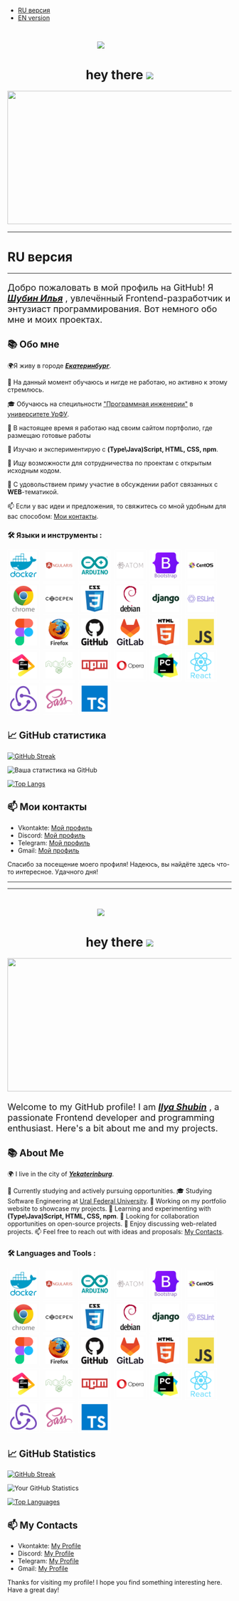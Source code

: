 - [RU версия](#ru)
- [EN version](#en)

<div id="ru" align="center">
  <img style="display: inline-block;"src="https://komarev.com/ghpvc/?username=redstrikerf&style=flat-square&color=blue" alt=""/>
  <p></p>
  <img style="display: inline-block;"src="https://media.giphy.com/media/M9gbBd9nbDrOTu1Mqx/giphy.gif" width="100"/>
  <h1 align=""center>
    hey there
    <img src="https://media.giphy.com/media/hvRJCLFzcasrR4ia7z/giphy.gif" width="30px"/>
  </h1>
</div>



<div align="center">
  <img src="https://media.giphy.com/media/dWesBcTLavkZuG35MI/giphy.gif" width="600" height="300"/>
</div>

___

<h1 id="#ru">RU версия</h1>

___

<p style="font-size:20px">
  Добро пожаловать в мой профиль на GitHub! Я 
  <a style="font-weight: 700; font-style: italic" href="https://github.com/RedStrikeRF">Шубин Илья</a>
  , увлечённый Frontend-разработчик и энтузиаст программирования. Вот немного обо мне и моих проектах.
</p>

## 📚 Обо мне
<p>🌍Я живу в городе <a style="font-weight: 700; font-style: italic;" href="https://yandex.ru/maps/geo/yekaterinburg/53166537/?ll=60.475065%2C56.788751&z=9">Екатеринбург</a>.</p>
<p>💼 На данный момент обучаюсь и нигде не работаю, но активно к этому стремлюсь.</p>
<p>🎓 Обучаюсь на специльности <a href="https://priem-rtf.urfu.ru/ru/baccalaureate/software-engineering/">"Программная инженерии"</a> в <a href="https://urfu.ru/ru/about/">университете УрФУ</a>.</p>
<p>🔭 В настоящее время я работаю над своим сайтом портфолио, где размещаю готовые работы</p>
<p>🌱 Изучаю и экспериментирую с <strong>(Type\Java)Script, HTML, CSS, npm</strong>.</p>
<p>👯 Ищу возможности для сотрудничества по проектам с открытым исходным кодом.</p>
<p>💬 С удовольствием приму участие в обсуждении работ связанных с <strong>WEB</strong>-тематикой.</p>
<p>📫 Если у вас идеи и предложения, то свяжитесь со мной удобным для вас способом: <a href="#contacts">Мои контакты</a>.</p>


### :hammer_and_wrench: Языки и инструменты :

<div>
  <img style="width: 60px; border: 1px solid white; padding: 5px" src="https://github.com/devicons/devicon/blob/master/icons/docker/docker-plain-wordmark.svg">&nbsp;
  <img style="width: 60px; border: 1px solid white; padding: 5px" src="https://github.com/devicons/devicon/blob/master/icons/angularjs/angularjs-plain-wordmark.svg">&nbsp;
  <img style="width: 60px; border: 1px solid white; padding: 5px" src="https://github.com/devicons/devicon/blob/master/icons/arduino/arduino-original-wordmark.svg">&nbsp;
  <img style="width: 60px; border: 1px solid white; padding: 5px" src="https://github.com/devicons/devicon/blob/master/icons/atom/atom-original-wordmark.svg">&nbsp;
  <img style="width: 60px; border: 1px solid white; padding: 5px" src="https://github.com/devicons/devicon/blob/master/icons/bootstrap/bootstrap-original-wordmark.svg">&nbsp;
  <img style="width: 60px; border: 1px solid white; padding: 5px" src="https://github.com/devicons/devicon/blob/master/icons/centos/centos-original-wordmark.svg">&nbsp;
  <img style="width: 60px; border: 1px solid white; padding: 5px" src="https://github.com/devicons/devicon/blob/master/icons/chrome/chrome-original-wordmark.svg">&nbsp;
  <img style="width: 60px; border: 1px solid white; padding: 5px" src="https://github.com/devicons/devicon/blob/master/icons/codepen/codepen-original-wordmark.svg">&nbsp;
  <img style="width: 60px; border: 1px solid white; padding: 5px" src="https://github.com/devicons/devicon/blob/master/icons/css3/css3-original-wordmark.svg">&nbsp;
  <img style="width: 60px; border: 1px solid white; padding: 5px" src="https://github.com/devicons/devicon/blob/master/icons/debian/debian-original-wordmark.svg">&nbsp;
  <img style="width: 60px; border: 1px solid white; padding: 5px" src="https://github.com/devicons/devicon/blob/master/icons/django/django-plain-wordmark.svg">&nbsp;
  <img style="width: 60px; border: 1px solid white; padding: 5px" src="https://github.com/devicons/devicon/blob/master/icons/eslint/eslint-line-wordmark.svg">&nbsp;
  <img style="width: 60px; border: 1px solid white; padding: 5px" src="https://github.com/devicons/devicon/blob/master/icons/figma/figma-original.svg">&nbsp;
  <img style="width: 60px; border: 1px solid white; padding: 5px" src="https://github.com/devicons/devicon/blob/master/icons/firefox/firefox-original-wordmark.svg">&nbsp;
  <img style="width: 60px; border: 1px solid white; padding: 5px" src="https://github.com/devicons/devicon/blob/master/icons/github/github-original-wordmark.svg">&nbsp;
  <img style="width: 60px; border: 1px solid white; padding: 5px" src="https://github.com/devicons/devicon/blob/master/icons/gitlab/gitlab-original-wordmark.svg">&nbsp;
  <img style="width: 60px; border: 1px solid white; padding: 5px" src="https://github.com/devicons/devicon/blob/master/icons/html5/html5-original-wordmark.svg">&nbsp;
  <img style="width: 60px; border: 1px solid white; padding: 5px" src="https://github.com/devicons/devicon/blob/master/icons/javascript/javascript-original.svg">&nbsp;
  <img style="width: 60px; border: 1px solid white; padding: 5px" src="https://github.com/devicons/devicon/blob/master/icons/jetbrains/jetbrains-original.svg">&nbsp;
  <img style="width: 60px; border: 1px solid white; padding: 5px" src="https://github.com/devicons/devicon/blob/master/icons/nodejs/nodejs-line-wordmark.svg">&nbsp;
  <img style="width: 60px; border: 1px solid white; padding: 5px" src="https://github.com/devicons/devicon/blob/master/icons/npm/npm-original-wordmark.svg">&nbsp;
  <img style="width: 60px; border: 1px solid white; padding: 5px" src="https://github.com/devicons/devicon/blob/master/icons/opera/opera-original-wordmark.svg">&nbsp;
  <img style="width: 60px; border: 1px solid white; padding: 5px" src="https://github.com/devicons/devicon/blob/master/icons/pycharm/pycharm-original.svg">&nbsp;
  <img style="width: 60px; border: 1px solid white; padding: 5px" src="https://github.com/devicons/devicon/blob/master/icons/react/react-original-wordmark.svg">&nbsp;
  <img style="width: 60px; border: 1px solid white; padding: 5px" src="https://github.com/devicons/devicon/blob/master/icons/redux/redux-original.svg">&nbsp;
  <img style="width: 60px; border: 1px solid white; padding: 5px" src="https://github.com/devicons/devicon/blob/master/icons/sass/sass-original.svg">&nbsp;
  <img style="width: 60px; border: 1px solid white; padding: 5px" src="https://github.com/devicons/devicon/blob/master/icons/typescript/typescript-original.svg">&nbsp;
</div>

## 📈 GitHub статистика

[![GitHub Streak](http://github-readme-streak-stats.herokuapp.com?user=redstrikerf&theme=dark&background=000000)](https://git.io/streak-stats)

![Ваша статистика на GitHub](https://github-readme-stats.vercel.app/api?username=redstrikerf&show_icons=true&theme=dark)

[![Top Langs](https://github-readme-stats.vercel.app/api/top-langs/?username=redstrikerf&layout=compact&theme=vision-friendly-dark)](https://github.com/anuraghazra/github-readme-stats)

<h2 id="contacts">📫 Мои контакты</h2>

- Vkontakte: [Мой профиль](https://vk.com/red_strike_official)
- Discord: [Мой профиль](https://discordapp.com/users/542320599557472256)
- Telegram: [Мой профиль](https://t.me/RedStrikeOfficial)
- Gmail: [Мой профиль](mailto:shubin152@gmail.com)



Спасибо за посещение моего профиля! Надеюсь, вы найдёте здесь что-то интересное. Удачного дня!

___

___

<div id="en" align="center">
  <img style="display: inline-block;" src="https://komarev.com/ghpvc/?username=redstrikerf&style=flat-square&color=blue" alt=""/>
  <p></p>
  <img style="display: inline-block;" src="https://media.giphy.com/media/M9gbBd9nbDrOTu1Mqx/giphy.gif" width="100"/>
  <h1 align="center">
    hey there
    <img src="https://media.giphy.com/media/hvRJCLFzcasrR4ia7z/giphy.gif" width="30px"/>
  </h1>
</div>

<div align="center">
  <img src="https://media.giphy.com/media/dWesBcTLavkZuG35MI/giphy.gif" width="600" height="300"/>
</div>

<p style="font-size:20px">
  Welcome to my GitHub profile! I am 
  <a style="font-weight: 700; font-style: italic" href="https://github.com/RedStrikeRF">Ilya Shubin</a>
  , a passionate Frontend developer and programming enthusiast. Here's a bit about me and my projects.
</p>

## 📚 About Me
<p>🌍 I live in the city of <a style="font-weight: 700; font-style: italic;" href="https://yandex.ru/maps/geo/yekaterinburg/53166537/?ll=60.475065%2C56.788751&z=9">Yekaterinburg</a>.</p>
💼 Currently studying and actively pursuing opportunities.
🎓 Studying Software Engineering at <a href="https://urfu.ru/ru/about/">Ural Federal University</a>.
🔭 Working on my portfolio website to showcase my projects.
🌱 Learning and experimenting with <strong>(Type\Java)Script, HTML, CSS, npm</strong>.
👯 Looking for collaboration opportunities on open-source projects.
💬 Enjoy discussing web-related projects.
📫 Feel free to reach out with ideas and proposals: <a href="#contacts">My Contacts</a>.


### :hammer_and_wrench: Languages and Tools :

<div>
  <img style="width: 60px; border: 1px solid white; padding: 5px" src="https://github.com/devicons/devicon/blob/master/icons/docker/docker-plain-wordmark.svg">&nbsp;
  <img style="width: 60px; border: 1px solid white; padding: 5px" src="https://github.com/devicons/devicon/blob/master/icons/angularjs/angularjs-plain-wordmark.svg">&nbsp;
  <img style="width: 60px; border: 1px solid white; padding: 5px" src="https://github.com/devicons/devicon/blob/master/icons/arduino/arduino-original-wordmark.svg">&nbsp;
  <img style="width: 60px; border: 1px solid white; padding: 5px" src="https://github.com/devicons/devicon/blob/master/icons/atom/atom-original-wordmark.svg">&nbsp;
  <img style="width: 60px; border: 1px solid white; padding: 5px" src="https://github.com/devicons/devicon/blob/master/icons/bootstrap/bootstrap-original-wordmark.svg">&nbsp;
  <img style="width: 60px; border: 1px solid white; padding: 5px" src="https://github.com/devicons/devicon/blob/master/icons/centos/centos-original-wordmark.svg">&nbsp;
  <img style="width: 60px; border: 1px solid white; padding: 5px" src="https://github.com/devicons/devicon/blob/master/icons/chrome/chrome-original-wordmark.svg">&nbsp;
  <img style="width: 60px; border: 1px solid white; padding: 5px" src="https://github.com/devicons/devicon/blob/master/icons/codepen/codepen-original-wordmark.svg">&nbsp;
  <img style="width: 60px; border: 1px solid white; padding: 5px" src="https://github.com/devicons/devicon/blob/master/icons/css3/css3-original-wordmark.svg">&nbsp;
  <img style="width: 60px; border: 1px solid white; padding: 5px" src="https://github.com/devicons/devicon/blob/master/icons/debian/debian-original-wordmark.svg">&nbsp;
  <img style="width: 60px; border: 1px solid white; padding: 5px" src="https://github.com/devicons/devicon/blob/master/icons/django/django-plain-wordmark.svg">&nbsp;
  <img style="width: 60px; border: 1px solid white; padding: 5px" src="https://github.com/devicons/devicon/blob/master/icons/eslint/eslint-line-wordmark.svg">&nbsp;
  <img style="width: 60px; border: 1px solid white; padding: 5px" src="https://github.com/devicons/devicon/blob/master/icons/figma/figma-original.svg">&nbsp;
  <img style="width: 60px; border: 1px solid white; padding: 5px" src="https://github.com/devicons/devicon/blob/master/icons/firefox/firefox-original-wordmark.svg">&nbsp;
  <img style="width: 60px; border: 1px solid white; padding: 5px" src="https://github.com/devicons/devicon/blob/master/icons/github/github-original-wordmark.svg">&nbsp;
  <img style="width: 60px; border: 1px solid white; padding: 5px" src="https://github.com/devicons/devicon/blob/master/icons/gitlab/gitlab-original-wordmark.svg">&nbsp;
  <img style="width: 60px; border: 1px solid white; padding: 5px" src="https://github.com/devicons/devicon/blob/master/icons/html5/html5-original-wordmark.svg">&nbsp;
  <img style="width: 60px; border: 1px solid white; padding: 5px" src="https://github.com/devicons/devicon/blob/master/icons/javascript/javascript-original.svg">&nbsp;
  <img style="width: 60px; border: 1px solid white; padding: 5px" src="https://github.com/devicons/devicon/blob/master/icons/jetbrains/jetbrains-original.svg">&nbsp;
  <img style="width: 60px; border: 1px solid white; padding: 5px" src="https://github.com/devicons/devicon/blob/master/icons/nodejs/nodejs-line-wordmark.svg">&nbsp;
  <img style="width: 60px; border: 1px solid white; padding: 5px" src="https://github.com/devicons/devicon/blob/master/icons/npm/npm-original-wordmark.svg">&nbsp;
  <img style="width: 60px; border: 1px solid white; padding: 5px" src="https://github.com/devicons/devicon/blob/master/icons/opera/opera-original-wordmark.svg">&nbsp;
  <img style="width: 60px; border: 1px solid white; padding: 5px" src="https://github.com/devicons/devicon/blob/master/icons/pycharm/pycharm-original.svg">&nbsp;
  <img style="width: 60px; border: 1px solid white; padding: 5px" src="https://github.com/devicons/devicon/blob/master/icons/react/react-original-wordmark.svg">&nbsp;
  <img style="width: 60px; border: 1px solid white; padding: 5px" src="https://github.com/devicons/devicon/blob/master/icons/redux/redux-original.svg">&nbsp;
  <img style="width: 60px; border: 1px solid white; padding: 5px" src="https://github.com/devicons/devicon/blob/master/icons/sass/sass-original.svg">&nbsp;
  <img style="width: 60px; border: 1px solid white; padding: 5px" src="https://github.com/devicons/devicon/blob/master/icons/typescript/typescript-original.svg">&nbsp;
</div>

## 📈 GitHub Statistics

[![GitHub Streak](http://github-readme-streak-stats.herokuapp.com?user=redstrikerf&theme=dark&background=000000)](https://git.io/streak-stats)

![Your GitHub Statistics](https://github-readme-stats.vercel.app/api?username=redstrikerf&show_icons=true&theme=dark)

[![Top Languages](https://github-readme-stats.vercel.app/api/top-langs/?username=redstrikerf&layout=compact&theme=vision-friendly-dark)](https://github.com/anuraghazra/github-readme-stats)

<h2 id="contacts">📫 My Contacts</h2>

- Vkontakte: [My Profile](https://vk.com/red_strike_official)
- Discord: [My Profile](https://discordapp.com/users/542320599557472256)
- Telegram: [My Profile](https://t.me/RedStrikeOfficial)
- Gmail: [My Profile](mailto:shubin152@gmail.com)

Thanks for visiting my profile! I hope you find something interesting here. Have a great day!
